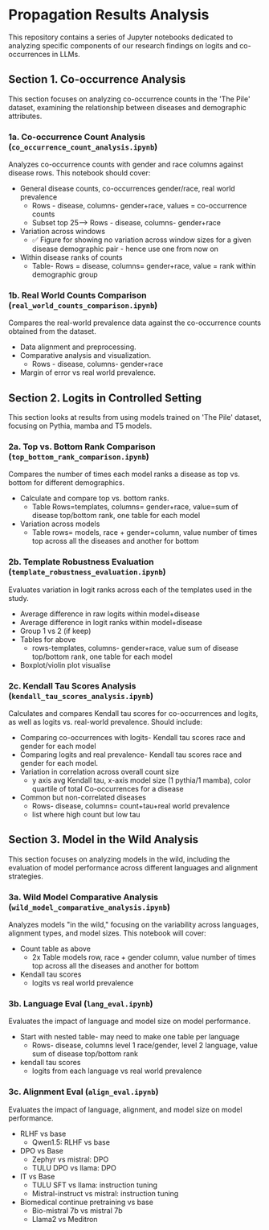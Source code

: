 # Propagation Results Analysis

This repository contains a series of Jupyter notebooks dedicated to analyzing specific components of our research findings on logits and co-occurrences in LLMs. 

## Section 1. Co-occurrence Analysis

This section focuses on analyzing co-occurrence counts in the 'The Pile' dataset, examining the relationship between diseases and demographic attributes.

### 1a. Co-occurrence Count Analysis (`co_occurrence_count_analysis.ipynb`)
Analyzes co-occurrence counts with gender and race columns against disease rows. This notebook should cover:
- General disease counts, co-occurrences gender/race, real world prevalence
  - Rows - disease, columns- gender+race, values = co-occurrence counts
  - Subset top 25--> Rows - disease, columns- gender+race
- Variation across windows
  - ✅ Figure for showing no variation across window sizes for a given disease demographic pair - hence use one from now on
- Within disease ranks of counts 
  - Table- Rows = disease, columns= gender+race, value = rank within demographic group

### 1b. Real World Counts Comparison (`real_world_counts_comparison.ipynb`)
Compares the real-world prevalence data against the co-occurrence counts obtained from the dataset. 
- Data alignment and preprocessing.
- Comparative analysis and visualization.
  - Rows - disease, columns- gender+race
- Margin of error vs real world prevalence.


## Section 2. Logits in Controlled Setting

This section looks at results from using models trained on 'The Pile' dataset, focusing on Pythia, mamba and T5 models.

### 2a. Top vs. Bottom Rank Comparison (`top_bottom_rank_comparison.ipynb`)
Compares the number of times each model ranks a disease as top vs. bottom for different demographics. 
- Calculate and compare top vs. bottom ranks.
  - Table Rows=templates, columns= gender+race, value=sum of disease top/bottom rank, one table for each model
- Variation across models
  - Table rows= models, race + gender=column, value number of times top across all the diseases and another for bottom

### 2b. Template Robustness Evaluation (`template_robustness_evaluation.ipynb`)
Evaluates variation in logit ranks across each of the templates used in the study.
- Average difference in raw logits within model+disease
- Average difference in logit ranks within model+disease
- Group 1 vs 2 (if keep)
- Tables for above
  - rows-templates, columns- gender+race, value sum of disease top/bottom rank, one table for each model
- Boxplot/violin plot visualise

### 2c. Kendall Tau Scores Analysis (`kendall_tau_scores_analysis.ipynb`)
Calculates and compares Kendall tau scores for co-occurrences and logits, as well as logits vs. real-world prevalence. Should include:
- Comparing co-occurrences with logits- Kendall tau scores race and gender for each model
- Comparing logits and real prevalence- Kendall tau scores race and gender for each model.
- Variation in correlation across overall count size
  - y axis avg Kendall tau, x-axis model size (1 pythia/1 mamba), color quartile of total Co-occurrences for a disease
- Common but non-correlated diseases
  - Rows- disease, columns= count+tau+real world prevalence
  - list where high count but low tau


## Section 3. Model in the Wild Analysis

This section focuses on analyzing models in the wild, including the evaluation of model performance across different languages and alignment strategies.

### 3a. Wild Model Comparative Analysis (`wild_model_comparative_analysis.ipynb`)
Analyzes models "in the wild," focusing on the variability across languages, alignment types, and model sizes. This notebook will cover:
- Count table as above
  - 2x Table models row, race + gender column, value number of times top across all the diseases and another for bottom
- Kendall tau scores 
  - logits vs real world prevalence

### 3b. Language Eval (`lang_eval.ipynb`)
Evaluates the impact of language and model size on model performance. 
- Start with nested table- may need to make one table per language
  - Rows- disease, columns level 1 race/gender, level 2 language, value sum of disease top/bottom rank
- kendall tau scores
  - logits from each language vs real world prevalence

### 3c. Alignment Eval (`align_eval.ipynb`)
Evaluates the impact of language, alignment, and model size on model performance. 
- RLHF vs base
  - Qwen1.5: RLHF vs base
- DPO vs Base
  - Zephyr vs mistral: DPO
  - TULU DPO vs llama: DPO
- IT vs Base
  - TULU SFT vs llama: instruction tuning
  - Mistral-instruct vs mistral: instruction tuning
- Biomedical continue pretraining vs base
  - Bio-mistral 7b vs mistral 7b
  - Llama2 vs Meditron
